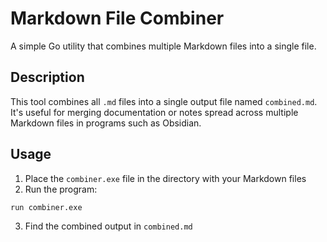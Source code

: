 # Markdown File Combiner

A simple Go utility that combines multiple Markdown files into a single file.

## Description

This tool combines all `.md` files into a single output file named `combined.md`. It's useful for merging documentation or notes spread across multiple Markdown files in programs such as Obsidian.

## Usage

1. Place the `combiner.exe` file in the directory with your Markdown files
2. Run the program:
```bash
run combiner.exe
```
3. Find the combined output in `combined.md`